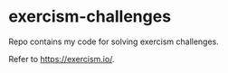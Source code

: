 # exercism-challenges
Repo contains my code for solving exercism challenges.

Refer to https://exercism.io/.

